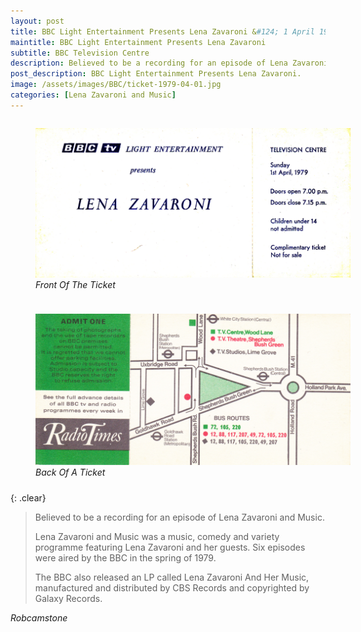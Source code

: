```yaml
---
layout: post
title: BBC Light Entertainment Presents Lena Zavaroni &#124; 1 April 1979
maintitle: BBC Light Entertainment Presents Lena Zavaroni
subtitle: BBC Television Centre
description: Believed to be a recording for an episode of Lena Zavaroni and Music.
post_description: BBC Light Entertainment Presents Lena Zavaroni.
image: /assets/images/BBC/ticket-1979-04-01.jpg
categories: [Lena Zavaroni and Music]
---
```


<figure class="fig1">
<a href="/assets/images/BBC/ticket-1979-04-01.jpg"><img src="/assets/images/BBC/ticket-1979-04-01.jpg" class="full-width zoom-in"></a>
<figcaption>
<cite>Front Of The Ticket</cite>
</figcaption>
</figure>

<figure class="fig2">
<a href="/assets/images/BBC/ticket-1979-04-01-08-back.jpg"><img src="/assets/images/BBC/ticket-1979-04-01-08-back.jpg" class="full-width zoom-in"></a>
<figcaption>
<cite>Back Of A Ticket</cite>
</figcaption>
</figure>

<br />{: .clear}

> Believed to be a recording for an episode of Lena Zavaroni and Music.
>
> Lena Zavaroni and Music was a music, comedy and variety programme featuring Lena Zavaroni and her guests. Six episodes were aired by the BBC in the spring of 1979.
>
> The BBC also released an LP called Lena Zavaroni And Her Music, manufactured and distributed by CBS Records and copyrighted by Galaxy Records.

<cite>Robcamstone</cite>

<style>
.fig1 {float:left; width:49%;}
figcaption {float:left; width:100%;}

.fig2 {float:right; width:49%;}
figcaption {float:left; width:100%;}

@media screen and (orientation:portrait) {
.fig1, .fig2 {float:left; width:100%;}
figcaption {float:left; width:100%; margin-bottom: 10px;}
}
</style>

